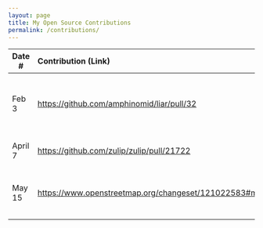 ```yaml
---
layout: page
title: My Open Source Contributions
permalink: /contributions/
---
```


<!--
Type of the contribution should be "Wikipedia edit", "OpenStreet Map feature", "Documentation", "Course website", "Blog",
"Browser Add-on", etc.

The description should include a brief summary of what you did.

The link should bring us to a public page that shows your contribution. 

Replace the first row with your own contribution. 

-->





| Date #       | Contribution (Link)  | Type  | Description |
|---|:---|:---|:---|
| Feb 3   | https://github.com/amphinomid/liar/pull/32    | GitHub   |   I added a new category to an open source game named 'Liar'    |
|   April 7  |   https://github.com/zulip/zulip/pull/21722  | Zulip    |  Added user id to profile modal    |
|    May 15 |    https://www.openstreetmap.org/changeset/121022583#map=13/42.2361/-71.6256 |    OpenStreetMap |     Added/Edited 5 New Points to my Hometown Map|

